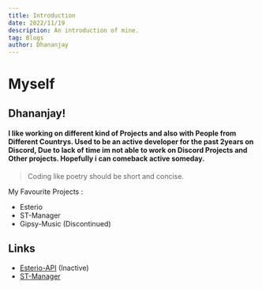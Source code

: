 ```yaml
---
title: Introduction
date: 2022/11/19
description: An introduction of mine.
tag: Blogs
author: Dhananjay
---
```


# Myself

## Dhananjay!

#### I like working on different kind of Projects and also with People from Different Countrys. Used to be an active developer for the past 2years on Discord, Due to lack of time im not able to work on Discord Projects and Other projects. Hopefully i can comeback active someday.

> Coding like poetry should be short and concise.

My Favourite Projects :
- Esterio
- ST-Manager 
- Gipsy-Music (Discontinued)

## Links

- [Esterio-API](https://esterio.gq) (Inactive)
- [ST-Manager](https://stmanager.xyz)

